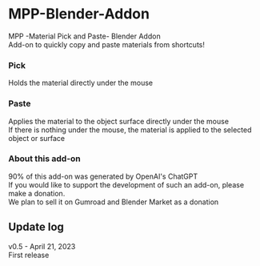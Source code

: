 # MPP-Blender-Addon
MPP -Material Pick and Paste- Blender Addon<br>
Add-on to quickly copy and paste materials from shortcuts!<br>

### Pick<br>
Holds the material directly under the mouse

### Paste<br>
Applies the material to the object surface directly under the mouse<br>
If there is nothing under the mouse, the material is applied to the selected object or surface<br>

### About this add-on<br>
90% of this add-on was generated by OpenAI's ChatGPT<br>
If you would like to support the development of such an add-on, please make a donation.<br>
We plan to sell it on Gumroad and Blender Market as a donation<br>

##  Update log<br>
v0.5 - April 21, 2023<br>
First release<br>

